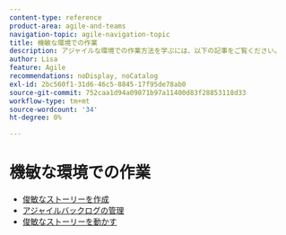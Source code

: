 ```yaml
---
content-type: reference
product-area: agile-and-teams
navigation-topic: agile-navigation-topic
title: 機敏な環境での作業
description: アジャイルな環境での作業方法を学ぶには、以下の記事をご覧ください。
author: Lisa
feature: Agile
recommendations: noDisplay, noCatalog
exl-id: 2bc560f1-31d6-46c5-8845-17f95de78ab0
source-git-commit: 752caa1d94a09871b97a11400d83f28853118d33
workflow-type: tm+mt
source-wordcount: '34'
ht-degree: 0%

---
```


# 機敏な環境での作業

* [俊敏なストーリーを作成](../../agile/work-in-an-agile-environment/create-an-agile-story.md)
* [アジャイルバックログの管理](../../agile/work-in-an-agile-environment/manage-the-agile-backlog.md)
* [俊敏なストーリーを動かす](../../agile/work-in-an-agile-environment/move-an-agile-story.md)
